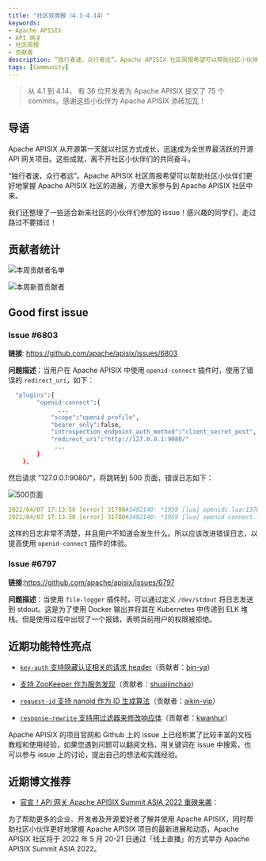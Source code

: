 ```yaml
---
title: "社区双周报（4.1-4.14）"
keywords: 
- Apache APISIX
- API 网关
- 社区周报
- 贡献者
description: “独行者速，众行者远”。Apache APISIX 社区周报希望可以帮助社区小伙伴们更好地掌握 Apache APISIX 社区的每周进展，方便大家参与到 Apache APISIX 社区中来。
tags: [Community]
---
```


> 从 4.1 到 4.14， 有 36 位开发者为 Apache APISIX 提交了 75 个 commits。感谢这些小伙伴为 Apache APISIX 添砖加瓦！

<!--truncate-->

## 导语

Apache APISIX 从开源第一天就以社区方式成长，迅速成为全世界最活跃的开源 API 网关项目。这些成就，离不开社区小伙伴们的共同奋斗。

“独行者速，众行者远”。Apache APISIX 社区周报希望可以帮助社区小伙伴们更好地掌握 Apache APISIX 社区的进展，方便大家参与到 Apache APISIX 社区中来。

我们还整理了一些适合新来社区的小伙伴们参加的 issue！感兴趣的同学们，走过路过不要错过！

## 贡献者统计

![本周贡献者名单](https://static.apiseven.com/202108/1650441551212-28a65a2f-0d84-4f7d-a06e-fda4d072fff6.png)

![本周新晋贡献者](https://static.apiseven.com/202108/1650441612598-a27f8798-8f70-44e7-8c11-207173f776d4.png)

## Good first issue

### Issue #6803

**链接**: https://github.com/apache/apisix/issues/6803

**问题描述**：当用户在 Apache APISIX 中使用 `openid-connect` 插件时，使用了错误的 `redirect_uri`，如下：

```Bash
  "plugins":{
        "openid-connect":{
              ...
            "scope":"openid profile",
            "bearer_only":false,
            "introspection_endpoint_auth_method":"client_secret_post",
            "redirect_uri":"http://127.0.0.1:9080/"
             ...
        }
    },
```

然后请求 "127.0.0.1:9080/"，将跳转到 500 页面，错误日志如下：

![500页面](https://static.apiseven.com/202108/1650442371592-ad0c26f6-e3ab-49d8-a5cb-f2b033d87a91.png)

```YAML
2022/04/07 17:13:50 [error] 31780#3492140: *1959 [lua] openidc.lua:1378: authenticate(): request to the redirect_uri path but there's no session state found, client: 127.0.0.1, server: _, request: "GET / HTTP/1.1", host: "127.0.0.1:9080"
2022/04/07 17:13:50 [error] 31780#3492140: *1959 [lua] openid-connect.lua:304: phase_func(): OIDC authentication failed: request to the redirect_uri path but there's no session state found, client: 127.0.0.1, server: _, request: "GET / HTTP/1.1", host: "127.0.0.1:9080"
```

这样的日志非常不清楚，并且用户不知道会发生什么。所以应该改进错误日志，以提高使用 `openid-connect` 插件的体验。

### Issue #6797

**链接**:https://github.com/apache/apisix/issues/6797

**问题描述**：当使用 `file-logger` 插件时，可以通过定义 `/dev/stdout` 将日志发送到 stdout。这是为了使用 Docker 输出并将其在 Kubernetes 中传递到 ELK 堆栈。但是使用过程中出现了一个报错，表明当前用户的权限被拒绝。

## 近期功能特性亮点

- [`key-auth` 支持隐藏认证相关的请求 header](https://github.com/apache/apisix/pull/6670)（贡献者：[bin-ya](https://github.com/bin-ya)）

- [支持 ZooKeeper 作为服务发现](https://github.com/apache/apisix/pull/6751)（贡献者：[shuaijinchao](https://github.com/shuaijinchao)）

- [`request-id` 支持 nanoid 作为 ID 生成算法](https://github.com/apache/apisix/pull/6779)（贡献者：[aikin-vip](https://github.com/aikin-vip)）

- [`response-rewrite` 支持用过滤器来修改响应体](https://github.com/apache/apisix/pull/6750)（贡献者：[kwanhur](https://github.com/kwanhur)）

Apache APISIX 的项目官网和 Github 上的 issue 上已经积累了比较丰富的文档教程和使用经验，如果您遇到问题可以翻阅文档，用关键词在 issue 中搜索，也可以参与 issue 上的讨论，提出自己的想法和实践经验。

## 近期博文推荐

- [官宣！API 网关 Apache APISIX Summit ASIA 2022 重磅来袭](https://apisix.apache.org/zh/blog/2022/04/12/apisix-summit-asia-2022)：

为了帮助更多的企业、开发者及开源爱好者了解并使用 Apache APISIX，同时帮助社区小伙伴更好地掌握 Apache APISIX 项目的最新进展和动态，Apache APISIX 社区将于 2022 年 5 月 20-21 日通过「线上直播」的方式举办 Apache APISIX Summit ASIA 2022。
